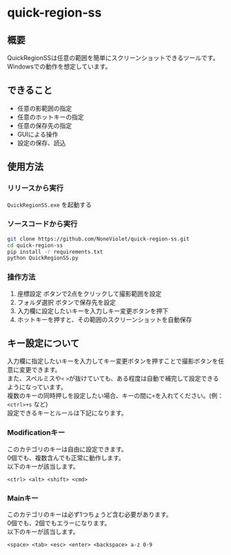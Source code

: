 # quick-region-ss

## 概要
QuickRegionSSは任意の範囲を簡単にスクリーンショットできるツールです。</br>
Windowsでの動作を想定しています。

## できること
- 任意の影範囲の指定
- 任意のホットキーの指定
- 任意の保存先の指定
- GUIによる操作
- 設定の保存、読込

## 使用方法
### リリースから実行
`QuickRegionSS.exe` を起動する


### ソースコードから実行
```bash
git clone https://github.com/NoneViolet/quick-region-ss.git
cd quick-region-ss
pip install -r requirements.txt
python QuickRegionSS.py
```

### 操作方法
1. 座標設定 ボタンで2点をクリックして撮影範囲を設定
2. フォルダ選択 ボタンで保存先を設定
3. 入力欄に設定したいキーを入力しキー変更ボタンを押下
4. ホットキーを押すと、その範囲のスクリーンショットを自動保存

## キー設定について
入力欄に指定したいキーを入力してキー変更ボタンを押すことで撮影ボタンを任意に変更できます。</br>
また、スペルミスや`<` `>`が抜けていても、ある程度は自動で補完して設定できるようになっています。</br>
複数のキーの同時押しを設定したい場合、キーの間に`+`を入れてください。(例：`<ctrl>+s` など)</br>
設定できるキーとルールは下記になります。

### Modificationキー
このカテゴリのキーは自由に設定できます。</br>
0個でも、複数含んでも正常に動作します。</br>
以下のキーが該当します。
```
<ctrl> <alt> <shift> <cmd>
```

### Mainキー
このカテゴリのキーは必ず1つちょうど含む必要があります。</br>
0個でも、2個でもエラーになります。</br>
以下のキーが該当します。
```
<space> <tab> <esc> <enter> <backspace> a-z 0-9
```